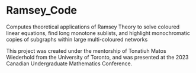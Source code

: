 # Ramsey_Code
Computes theoretical applications of Ramsey Theory to solve coloured linear equations, find long monotone sublists, and highlight monochromatic copies of subgraphs within large multi-coloured networks

This project was created under the mentorship of Tonatiuh Matos Wiederhold from the University of Toronto, and was presented at the 2023 Canadian Undergraduate Mathematics Conference.
